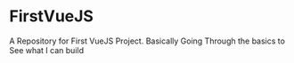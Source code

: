 # FirstVueJS
A Repository for First VueJS Project. Basically Going Through the basics to See what I can build
